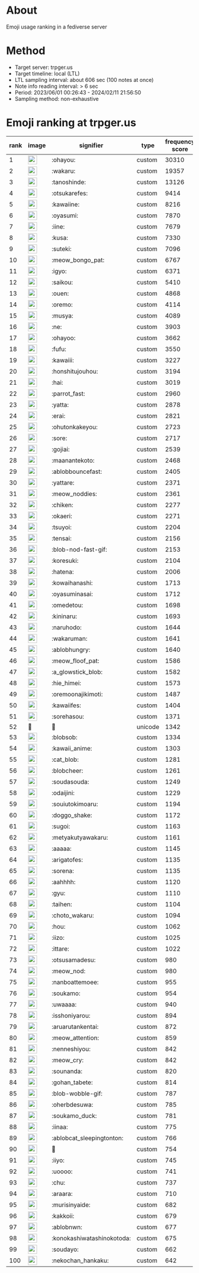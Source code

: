 # About
Emoji usage ranking in a fediverse server

# Method
- Target server: trpger.us
- Target timeline: local (LTL)
- LTL sampling interval: about 606 sec (100 notes at once)
- Note info reading interval: > 6 sec
- Period: 2023/06/01 00:26:43 - 2024/02/11 21:56:50 
- Sampling method: non-exhaustive

# Emoji ranking at trpger.us

|rank|image|signifier|type|frequency score|
|----|----|----|----|----|
|1|<img height="24" src="https://trpger.us/emoji/ohayou.webp">|:ohayou:|custom|30310|
|2|<img height="24" src="https://trpger.us/emoji/wakaru.webp">|:wakaru:|custom|19357|
|3|<img height="24" src="https://trpger.us/emoji/tanoshinde.webp">|:tanoshinde:|custom|13126|
|4|<img height="24" src="https://trpger.us/emoji/otsukarefes.webp">|:otsukarefes:|custom|9414|
|5|<img height="24" src="https://trpger.us/emoji/kawaiine.webp">|:kawaiine:|custom|8216|
|6|<img height="24" src="https://trpger.us/emoji/oyasumi.webp">|:oyasumi:|custom|7870|
|7|<img height="24" src="https://trpger.us/emoji/iine.webp">|:iine:|custom|7679|
|8|<img height="24" src="https://trpger.us/emoji/kusa.webp">|:kusa:|custom|7330|
|9|<img height="24" src="https://trpger.us/emoji/suteki.webp">|:suteki:|custom|7096|
|10|<img height="24" src="https://trpger.us/emoji/meow_bongo_pat.webp">|:meow_bongo_pat:|custom|6767|
|11|<img height="24" src="https://trpger.us/emoji/igyo.webp">|:igyo:|custom|6371|
|12|<img height="24" src="https://trpger.us/emoji/saikou.webp">|:saikou:|custom|5410|
|13|<img height="24" src="https://trpger.us/emoji/ouen.webp">|:ouen:|custom|4868|
|14|<img height="24" src="https://trpger.us/emoji/oremo.webp">|:oremo:|custom|4114|
|15|<img height="24" src="https://trpger.us/emoji/musya.webp">|:musya:|custom|4089|
|16|<img height="24" src="https://trpger.us/emoji/ne.webp">|:ne:|custom|3903|
|17|<img height="24" src="https://trpger.us/emoji/ohayoo.webp">|:ohayoo:|custom|3662|
|18|<img height="24" src="https://trpger.us/emoji/fufu.webp">|:fufu:|custom|3550|
|19|<img height="24" src="https://trpger.us/emoji/kawaiii.webp">|:kawaiii:|custom|3227|
|20|<img height="24" src="https://trpger.us/emoji/honshitujouhou.webp">|:honshitujouhou:|custom|3194|
|21|<img height="24" src="https://trpger.us/emoji/hai.webp">|:hai:|custom|3019|
|22|<img height="24" src="https://trpger.us/emoji/parrot_fast.webp">|:parrot_fast:|custom|2960|
|23|<img height="24" src="https://trpger.us/emoji/yatta.webp">|:yatta:|custom|2878|
|24|<img height="24" src="https://trpger.us/emoji/erai.webp">|:erai:|custom|2821|
|25|<img height="24" src="https://trpger.us/emoji/ohutonkakeyou.webp">|:ohutonkakeyou:|custom|2723|
|26|<img height="24" src="https://trpger.us/emoji/sore.webp">|:sore:|custom|2717|
|27|<img height="24" src="https://trpger.us/emoji/gojiai.webp">|:gojiai:|custom|2539|
|28|<img height="24" src="https://trpger.us/emoji/maanantekoto.webp">|:maanantekoto:|custom|2468|
|29|<img height="24" src="https://trpger.us/emoji/ablobbouncefast.webp">|:ablobbouncefast:|custom|2405|
|30|<img height="24" src="https://trpger.us/emoji/yattare.webp">|:yattare:|custom|2371|
|31|<img height="24" src="https://trpger.us/emoji/meow_noddies.webp">|:meow_noddies:|custom|2361|
|32|<img height="24" src="https://trpger.us/emoji/chiken.webp">|:chiken:|custom|2277|
|33|<img height="24" src="https://trpger.us/emoji/okaeri.webp">|:okaeri:|custom|2271|
|34|<img height="24" src="https://trpger.us/emoji/tsuyoi.webp">|:tsuyoi:|custom|2204|
|35|<img height="24" src="https://trpger.us/emoji/tensai.webp">|:tensai:|custom|2156|
|36|<img height="24" src="https://trpger.us/emoji/blob-nod-fast-gif.webp">|:blob-nod-fast-gif:|custom|2153|
|37|<img height="24" src="https://trpger.us/emoji/koresuki.webp">|:koresuki:|custom|2104|
|38|<img height="24" src="https://trpger.us/emoji/hatena.webp">|:hatena:|custom|2006|
|39|<img height="24" src="https://trpger.us/emoji/kowaihanashi.webp">|:kowaihanashi:|custom|1713|
|40|<img height="24" src="https://trpger.us/emoji/oyasuminasai.webp">|:oyasuminasai:|custom|1712|
|41|<img height="24" src="https://trpger.us/emoji/omedetou.webp">|:omedetou:|custom|1698|
|42|<img height="24" src="https://trpger.us/emoji/kininaru.webp">|:kininaru:|custom|1693|
|43|<img height="24" src="https://trpger.us/emoji/naruhodo.webp">|:naruhodo:|custom|1644|
|44|<img height="24" src="https://trpger.us/emoji/wakaruman.webp">|:wakaruman:|custom|1641|
|45|<img height="24" src="https://trpger.us/emoji/ablobhungry.webp">|:ablobhungry:|custom|1640|
|46|<img height="24" src="https://trpger.us/emoji/meow_floof_pat.webp">|:meow_floof_pat:|custom|1586|
|47|<img height="24" src="https://trpger.us/emoji/a_glowstick_blob.webp">|:a_glowstick_blob:|custom|1582|
|48|<img height="24" src="https://trpger.us/emoji/hie_himei.webp">|:hie_himei:|custom|1573|
|49|<img height="24" src="https://trpger.us/emoji/oremoonajikimoti.webp">|:oremoonajikimoti:|custom|1487|
|50|<img height="24" src="https://trpger.us/emoji/kawaiifes.webp">|:kawaiifes:|custom|1404|
|51|<img height="24" src="https://trpger.us/emoji/sorehasou.webp">|:sorehasou:|custom|1371|
|52|🍮|🍮|unicode|1342|
|53|<img height="24" src="https://trpger.us/emoji/blobsob.webp">|:blobsob:|custom|1334|
|54|<img height="24" src="https://trpger.us/emoji/kawaii_anime.webp">|:kawaii_anime:|custom|1303|
|55|<img height="24" src="https://trpger.us/emoji/cat_blob.webp">|:cat_blob:|custom|1281|
|56|<img height="24" src="https://trpger.us/emoji/blobcheer.webp">|:blobcheer:|custom|1261|
|57|<img height="24" src="https://trpger.us/emoji/soudasouda.webp">|:soudasouda:|custom|1249|
|58|<img height="24" src="https://trpger.us/emoji/odaijini.webp">|:odaijini:|custom|1229|
|59|<img height="24" src="https://trpger.us/emoji/souiutokimoaru.webp">|:souiutokimoaru:|custom|1194|
|60|<img height="24" src="https://trpger.us/emoji/doggo_shake.webp">|:doggo_shake:|custom|1172|
|61|<img height="24" src="https://trpger.us/emoji/sugoi.webp">|:sugoi:|custom|1163|
|62|<img height="24" src="https://trpger.us/emoji/metyakutyawakaru.webp">|:metyakutyawakaru:|custom|1161|
|63|<img height="24" src="https://trpger.us/emoji/aaaaa.webp">|:aaaaa:|custom|1145|
|64|<img height="24" src="https://trpger.us/emoji/arigatofes.webp">|:arigatofes:|custom|1135|
|65|<img height="24" src="https://trpger.us/emoji/sorena.webp">|:sorena:|custom|1135|
|66|<img height="24" src="https://trpger.us/emoji/aahhhh.webp">|:aahhhh:|custom|1120|
|67|<img height="24" src="https://trpger.us/emoji/gyu.webp">|:gyu:|custom|1110|
|68|<img height="24" src="https://trpger.us/emoji/taihen.webp">|:taihen:|custom|1104|
|69|<img height="24" src="https://trpger.us/emoji/choto_wakaru.webp">|:choto_wakaru:|custom|1094|
|70|<img height="24" src="https://trpger.us/emoji/hou.webp">|:hou:|custom|1062|
|71|<img height="24" src="https://trpger.us/emoji/iizo.webp">|:iizo:|custom|1025|
|72|<img height="24" src="https://trpger.us/emoji/ittare.webp">|:ittare:|custom|1022|
|73|<img height="24" src="https://trpger.us/emoji/otsusamadesu.webp">|:otsusamadesu:|custom|980|
|74|<img height="24" src="https://trpger.us/emoji/meow_nod.webp">|:meow_nod:|custom|980|
|75|<img height="24" src="https://trpger.us/emoji/nanboattemoee.webp">|:nanboattemoee:|custom|955|
|76|<img height="24" src="https://trpger.us/emoji/soukamo.webp">|:soukamo:|custom|954|
|77|<img height="24" src="https://trpger.us/emoji/uwaaaa.webp">|:uwaaaa:|custom|940|
|78|<img height="24" src="https://trpger.us/emoji/isshoniyarou.webp">|:isshoniyarou:|custom|894|
|79|<img height="24" src="https://trpger.us/emoji/aruarutankentai.webp">|:aruarutankentai:|custom|872|
|80|<img height="24" src="https://trpger.us/emoji/meow_attention.webp">|:meow_attention:|custom|859|
|81|<img height="24" src="https://trpger.us/emoji/nenneshiyou.webp">|:nenneshiyou:|custom|842|
|82|<img height="24" src="https://trpger.us/emoji/meow_cry.webp">|:meow_cry:|custom|842|
|83|<img height="24" src="https://trpger.us/emoji/sounanda.webp">|:sounanda:|custom|820|
|84|<img height="24" src="https://trpger.us/emoji/gohan_tabete.webp">|:gohan_tabete:|custom|814|
|85|<img height="24" src="https://trpger.us/emoji/blob-wobble-gif.webp">|:blob-wobble-gif:|custom|787|
|86|<img height="24" src="https://trpger.us/emoji/oherbdesuwa.webp">|:oherbdesuwa:|custom|785|
|87|<img height="24" src="https://trpger.us/emoji/soukamo_duck.webp">|:soukamo_duck:|custom|781|
|88|<img height="24" src="https://trpger.us/emoji/iinaa.webp">|:iinaa:|custom|775|
|89|<img height="24" src="https://trpger.us/emoji/ablobcat_sleepingtonton.webp">|:ablobcat_sleepingtonton:|custom|766|
|90|<img height="24" src="https://trpger.us/emoji/birthday.webp">|:birthday:|custom|754|
|91|<img height="24" src="https://trpger.us/emoji/iiyo.webp">|:iiyo:|custom|745|
|92|<img height="24" src="https://trpger.us/emoji/uoooo.webp">|:uoooo:|custom|741|
|93|<img height="24" src="https://trpger.us/emoji/chu.webp">|:chu:|custom|737|
|94|<img height="24" src="https://trpger.us/emoji/araara.webp">|:araara:|custom|710|
|95|<img height="24" src="https://trpger.us/emoji/murisinyaide.webp">|:murisinyaide:|custom|682|
|96|<img height="24" src="https://trpger.us/emoji/kakkoii.webp">|:kakkoii:|custom|679|
|97|<img height="24" src="https://trpger.us/emoji/ablobnwn.webp">|:ablobnwn:|custom|677|
|98|<img height="24" src="https://trpger.us/emoji/konokashiwatashinokotoda.webp">|:konokashiwatashinokotoda:|custom|675|
|99|<img height="24" src="https://trpger.us/emoji/soudayo.webp">|:soudayo:|custom|662|
|100|<img height="24" src="https://trpger.us/emoji/nekochan_hankaku.webp">|:nekochan_hankaku:|custom|642|
